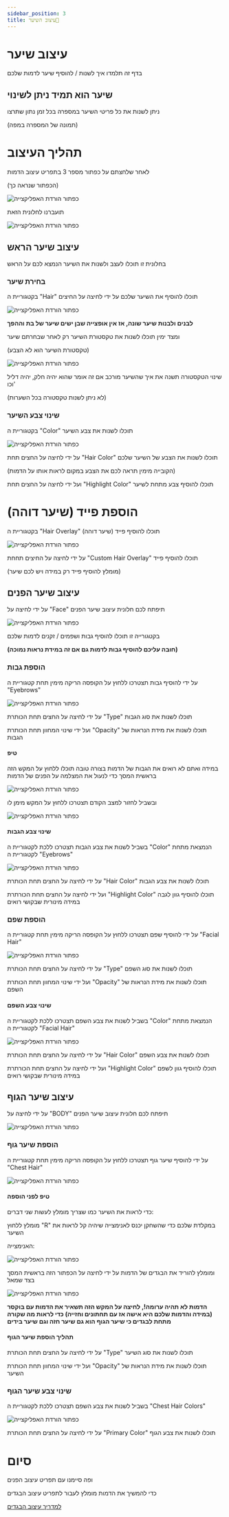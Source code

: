 ```yaml
---
sidebar_position: 3
title: עיצוב השיער💇
---
```


# עיצוב שיער
בדף זה תלמדו איך לשנות / להוסיף שיער לדמות שלכם

## שיער הוא תמיד ניתן לשינוי
ניתן לשנות את כל פריטי השיער במספרה בכל זמן נתון שתרצו

(תמונה של המספרה במפה)

# תהליך העיצוב


לאחר שלחצתם על כפתור מספר 3 בתפריט עיצוב הדמות

(הכפתור שנראה כך)

![כפתור הורדת האפליקצייה](../../img/charactercustomization/char10.png)

תועברנו לחלונית הזאת

![כפתור הורדת האפליקצייה](../../img/charactercustomization/char15.png)


## עיצוב שיער הראש

בחלונית זו תוכלו לעצב ולשנות את השיער הנמצא לכם על הראש

### בחירת שיער

בקטגוריית ה "Hair" תוכלו להוסיף את השיער שלכם על ידי לחיצה על החיצים

![כפתור הורדת האפליקצייה](../../img/charactercustomization/char23.png)

**לבנים ולבנות שיער שונה, אז אין אופצייה שבן ישים שיער של בת וההפך**

ומצד ימין תוכלו לשנות את טקסטורת השיער רק לאחר שבחרתם שיער

(טקסטורת השיער הוא לא הצבע)

![כפתור הורדת האפליקצייה](../../img/charactercustomization/char24.png)

שינוי הטקסטורה תשנה את איך שהשיער מורכב אם זה אומר שהוא יהיה חלק, יהיה דליל וכו'

(לא ניתן לשנות טקסטורה בכל השערות)

### שינוי צבע השיער

בקטגוריית ה "Color" תוכלו לשנות את צבע השיער

![כפתור הורדת האפליקצייה](../../img/charactercustomization/char25.png)

על ידי לחיצה על החצים תחת "Hair Color" תוכלו לשנות את הצבע של השיער שלכם

(הקובייה מימין תראה לכם את הצבע במקום לראות אותו על הדמות)

ועל ידי לחיצה על החצים תחת "Highlight Color" תוכלו להוסיף צבע מתחת לשיער

# הוספת פייד (שיער דוהה)

בקטגוריית ה "Hair Overlay" תוכלו להוסיף פייד (שיער דוהה)

![כפתור הורדת האפליקצייה](../../img/charactercustomization/char26.png)

על ידי לחיצה על החיצים תחחת "Custom Hair Overlay" תוכלו להוסיף פייד 

(מומלץ להוסיף פייד רק במידה ויש לכם שיער)

## עיצוב שיער הפנים

על ידי לחיצה על "Face" תיפתח לכם חלונית עיצוב שיער הפנים

![כפתור הורדת האפליקצייה](../../img/charactercustomization/char27.png)


בקטגורייה זו תוכלו להוסיף גבות ושפמים / זקנים לדמות שלכם

**(חובה עליכם להוסיף גבות לדמות גם אם זה במידת נראות נמוכה)**

### הוספת גבות

על ידי להוסיף גבות תצטרכו ללחוץ על הקופסה הריקה מימין תחת קטגוריית ה "Eyebrows"

![כפתור הורדת האפליקצייה](../../img/charactercustomization/char28.png)


על ידי לחיצה על החצים תחת הכותרת "Type" תוכלו לשנות את סוג הגבות

ועל ידי שינוי המחוון תחת הכותרת "Opacity" תוכלו לשנות את מידת הנראות של הגבות

#### טיפ

במידה ואתם לא רואים את הגבות של הדמות בצורה טובה תוכלו ללחוץ על המקש הזה בראשית המסך כדי לנעול את המצלמה על הפנים של הדמות

![כפתור הורדת האפליקצייה](../../img/charactercustomization/char02.png)

ובשביל לחזור למצב הקודם תצטרכו ללחוץ על המקש מימן לו

![כפתור הורדת האפליקצייה](../../img/charactercustomization/char05.png)

#### שינוי צבע הגבות

בשביל לשנות את צבע הגבות תצטרכו ללכת לקטגוריית ה "Color" הנמצאת מתחת לקטגוריית ה "Eyebrows"

![כפתור הורדת האפליקצייה](../../img/charactercustomization/char29.png)

על ידי לחיצה על החצים תחת הכותרת "Hair Color" תוכלו לשנות את צבע הגבות

ועל ידי לחיצה על החצים תחת הכורתרת "Highlight Color" תוכלו להוסיף גוון לגבה במידה מינורית שבקושי רואים

### הוספת שפם

על ידי להוסיף שפם תצטרכו ללחוץ על הקופסה הריקה מימין תחת קטגוריית ה "Facial Hair"

![כפתור הורדת האפליקצייה](../../img/charactercustomization/char30.png)

על ידי לחיצה על החצים תחת הכותרת "Type" תוכלו לשנות את סוג השפם

ועל ידי שינוי המחוון תחת הכותרת "Opacity" תוכלו לשנות את מידת הנראות של השפם

#### שינוי צבע השפם

בשביל לשנות את צבע השפם תצטרכו ללכת לקטגוריית ה "Color" הנמצאת מתחת לקטגוריית ה "Facial Hair"

![כפתור הורדת האפליקצייה](../../img/charactercustomization/char31.png)

על ידי לחיצה על החצים תחת הכותרת "Hair Color" תוכלו לשנות את צבע השפם

ועל ידי לחיצה על החצים תחת הכורתרת "Highlight Color" תוכלו להוסיף גוון לשפם במידה מינורית שבקושי רואים

## עיצוב שיער הגוף

על ידי לחיצה על "BODY" תיפתח לכם חלונית עיצוב שיער הפנים

![כפתור הורדת האפליקצייה](../../img/charactercustomization/char32.png)

### הוספת שיער גוף


על ידי להוסיף שיער גוף תצטרכו ללחוץ על הקופסה הריקה מימין תחת קטגוריית ה "Chest Hair"

![כפתור הורדת האפליקצייה](../../img/charactercustomization/char33.png)

#### טיפ לפני הוספה

כדי לראות את השיער כמו שצריך מומלץ לעשות שני דברים:

מומלץ ללחוץ "R" במקלדת שלכם כדי שהשחקן יכנס לאנימצייה שיהיה קל לראות את השיער

האנימצייה:

![כפתור הורדת האפליקצייה](../../img/charactercustomization/char34.png)

ומומלץ להוריד את הבגדים של הדמות על ידי לחיצה על הכפתור הזה בראשית המסך בצד שמאל

![כפתור הורדת האפליקצייה](../../img/charactercustomization/char35.png)

**הדמות לא תהיה ערומה!, לחיצה על המקש הזה תשאיר את הדמות עם בוקסר (במידה והדמות שלכם היא אישה אז עם תחתונים וחזייה) כדי לראות מה שקורה מתחת לבגדים כי שיער הגוף הוא גם שיער חזה וגם שיער בידים**

#### תהליך הוספת שיער הגוף

על ידי לחיצה על החצים תחת הכותרת "Type" תוכלו לשנות את סוג השיער

ועל ידי שינוי המחוון תחת הכותרת "Opacity" תוכלו לשנות את מידת הנראות של השיער

### שינוי צבע שיער הגוף

בשביל לשנות את צבע השפם תצטרכו ללכת לקטגוריית ה "Chest Hair Colors" 

![כפתור הורדת האפליקצייה](../../img/charactercustomization/char31.png)

על ידי לחיצה על החצים תחת הכותרת "Primary Color" תוכלו לשנות את צבע הגוף

# סיום

ופה סיימנו עם תפריט עיצוב הפנים

כדי להמשיך את הדמות מומלץ לעבור לתפריט עיצוב הבגדים

[למדריך עיצוב הבגדים](clothing_customization.md)

